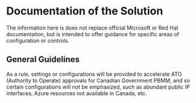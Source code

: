 # Documentation of the Solution

The information here is does not replace official Microsoft or Red Hat documentation, but is intended to offer guidance for specific areas of configuration or controls.

## General Guidelines

As a rule, settings or configurations will be provided to accelerate ATO (Authority to Operate) approvals for Canadian Government PBMM, and so certain configurations will not be emphasized, such as abundant public IP interfaces, Azure resources not available in Canada, etc.
